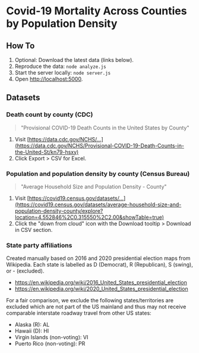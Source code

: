# Covid-19 Mortality Across Counties by Population Density

## How To
1. Optional: Download the latest data (links below).
2. Reproduce the data: `node analyze.js`
3. Start the server locally: `node server.js`
4. Open [http://localhost:5000](http://localhost:5000).

## Datasets
### Death count by county (CDC)
> "Provisional COVID-19 Death Counts in the United States by County"

1. Visit [https://data.cdc.gov/NCHS/...](https://data.cdc.gov/NCHS/Provisional-COVID-19-Death-Counts-in-the-United-St/kn79-hsxy)
2. Click Export > CSV for Excel.

### Population and population density by county (Census Bureau)
> "Average Household Size and Population Density - County"

1. Visit [https://covid19.census.gov/datasets/...](https://covid19.census.gov/datasets/average-household-size-and-population-density-county/explore?location=4.552846%2C0.315550%2C2.00&showTable=true)
2. Click the "down from cloud" icon with the Download tooltip > Download in CSV section.

### State party affiliations
Created manually based on 2016 and 2020 presidential election maps from Wikipedia. Each state is labelled as D (Democrat), R (Republican), S (swing), or - (excluded).
* https://en.wikipedia.org/wiki/2016_United_States_presidential_election
* https://en.wikipedia.org/wiki/2020_United_States_presidential_election

For a fair comparison, we exclude the following states/territories are excluded which are not part of the US mainland and thus may not receive comparable interstate roadway travel from other US states:
* Alaska (R): AL
* Hawaii (D): HI
* Virgin Islands (non-voting): VI
* Puerto Rico (non-voting): PR